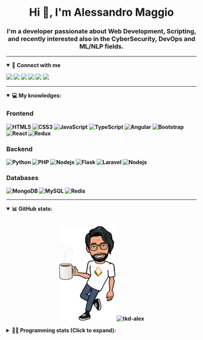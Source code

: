 <h1 align="center">Hi 👋, I'm Alessandro Maggio</h1>
<h3 align="center">I'm a developer passionate about Web Development, Scripting, and recently interested also in the CyberSecurity, DevOps and ML/NLP fields.</h3>

____

<details open>
<summary>🤝 <b>Connect with me<b></summary>

<p align = "center">

[<img src="https://img.shields.io/badge/twitter-1DA1F2.svg?&style=for-the-badge&logo=twitter&logoColor=white" />](https://twitter.com/TkdAxel)
[<img src ="https://img.shields.io/badge/portfolio-web-%23.svg?&style=for-the-badge&logo=&logoColor=white%22">](https://alessandromaggio.it/)
[<img src ="https://img.shields.io/badge/Telegram-1ca0f1.svg?&style=for-the-badge&logo=Telegram&logoColor=white%22&link=https://t.me/TkdAlex">](https://t.me/TkdAlex/)
[<img src="https://img.shields.io/badge/gmail-c14438.svg?&style=for-the-badge&logo=Gmail&logoColor=white&link=mailto:alex.tkd.alex@gmail.com"/>](mailto:alex.tkd.alex@gmail.com)
[<img src="https://img.shields.io/badge/linkedin-0077B5.svg?&style=for-the-badge&logo=linkedin&logoColor=white" />](https://www.linkedin.com/in/aalessandromaggio/)
[<img src = "https://img.shields.io/badge/instagram-E4405F.svg?&style=for-the-badge&logo=instagram&logoColor=white">](https://www.instagram.com/tkd_alex/)
<!--- [![Visits Badge](https://badges.pufler.dev/visits/tkd-alex/tkd-alex?style=for-the-badge&color=blue)](https://github.com/tkd-alex/tkd-alex) -->

</p>

</details>

---

<details open>
<summary>💻 <b>My knowledges</b>: </summary>

### Frontend
![HTML5](https://img.shields.io/badge/-HTML5-E34F26.svg?style=for-the-badge&logo=html5&logoColor=ffffff)
![CSS3](https://img.shields.io/badge/-CSS3-1572B6.svg?style=for-the-badge&logo=css3)
![JavaScript](https://img.shields.io/badge/-JavaScript-282C34?style=for-the-badge&logo=javascript)
![TypeScript](https://img.shields.io/badge/-TypeScript-007ACC?style=for-the-badge&logo=typescript)
![Angular](https://img.shields.io/badge/-Angular-DD0031?style=for-the-badge&logo=angular)
![Bootstrap](https://img.shields.io/badge/-Bootstrap-563D7C.svg?style=for-the-badge&logo=bootstrap)
![React](https://img.shields.io/badge/-React-282C34.svg?style=for-the-badge&logo=react&logoColor=ffffff)
![Redux](https://img.shields.io/badge/-Redux-764ABC.svg?style=for-the-badge&logo=redux)

### Backend
![Python](https://img.shields.io/badge/-Python-3776AB.svg?style=for-the-badge&logo=Python&logoColor=ffffff)
![PHP](https://img.shields.io/badge/-PHP-777BB4.svg?style=for-the-badge&logo=PHP&logoColor=ffffff)
![Nodejs](https://img.shields.io/badge/-Bash-4EAA25.svg?style=for-the-badge&logo=gnu-bash&logoColor=ffffff)
![Flask](https://img.shields.io/badge/-Flask-282C34.svg?style=for-the-badge&logo=flask)
![Laravel](https://img.shields.io/badge/-Laravel-FF2D20.svg?style=for-the-badge&logo=laravel&logoColor=ffffff)
![Nodejs](https://img.shields.io/badge/-Nodejs-339933.svg?style=for-the-badge&logo=Node.js&logoColor=ffffff)

### Databases
![MongoDB](https://img.shields.io/badge/-MongoDB-47A248?style=for-the-badge&logo=mongodb&logoColor=ffffff)
![MySQL](https://img.shields.io/badge/-MySQL-4479A1?style=for-the-badge&logo=mysql&logoColor=ffffff)
![Redis](https://img.shields.io/badge/-Redis-DC382D?style=for-the-badge&logo=Redis&logoColor=ffffff)

</details>

---

<details open>
 <summary>📊 <b>GitHub stats</b>: </summary>

<br>

<p align = "center">
    <img src="https://raw.githubusercontent.com/Tkd-Alex/tkd-alex/master/images/321517cd-ff68-41a7-b0d1-e765680568a7-8b6448d9-c944-4146-b633-adbdd25cb471-v1.png" height="250" />
    <img src="https://github-readme-stats.vercel.app/api?username=tkd-alex&show_icons=true&count_private=true&hide_border=true&line_height=25" alt="tkd-alex">
</p>

</design>

<details>
 <summary>👨‍💻 <b>Programming stats (Click to expand)</b>: </summary>
 
<!--START_SECTION:waka-->
**I'm an Early 🐤** 

```text
🌞 Morning    221 commits    ████░░░░░░░░░░░░░░░░░░░░░   18.71% 
🌆 Daytime    483 commits    ██████████░░░░░░░░░░░░░░░   40.9% 
🌃 Evening    440 commits    █████████░░░░░░░░░░░░░░░░   37.26% 
🌙 Night      37 commits     ░░░░░░░░░░░░░░░░░░░░░░░░░   3.13%

```
📅 **I'm Most Productive on Wednesday** 

```text
Monday       163 commits    ███░░░░░░░░░░░░░░░░░░░░░░   13.8% 
Tuesday      201 commits    ████░░░░░░░░░░░░░░░░░░░░░   17.02% 
Wednesday    237 commits    █████░░░░░░░░░░░░░░░░░░░░   20.07% 
Thursday     181 commits    ███░░░░░░░░░░░░░░░░░░░░░░   15.33% 
Friday       175 commits    ███░░░░░░░░░░░░░░░░░░░░░░   14.82% 
Saturday     108 commits    ██░░░░░░░░░░░░░░░░░░░░░░░   9.14% 
Sunday       116 commits    ██░░░░░░░░░░░░░░░░░░░░░░░   9.82%

```


📊 **This Week I Spent My Time On** 

```text
⌚︎ Time Zone: Europe/Rome

💬 Programming Languages: 
Java                     14 hrs 11 mins      ██████████░░░░░░░░░░░░░░░   41.45% 
Python                   11 hrs 47 mins      ████████░░░░░░░░░░░░░░░░░   34.45% 
Groovy                   2 hrs 16 mins       █░░░░░░░░░░░░░░░░░░░░░░░░   6.64% 
HTML                     1 hr 36 mins        █░░░░░░░░░░░░░░░░░░░░░░░░   4.72% 
Other                    42 mins             ░░░░░░░░░░░░░░░░░░░░░░░░░   2.07%

🔥 Editors: 
Android Studio           17 hrs              ████████████░░░░░░░░░░░░░   49.68% 
VS Code                  14 hrs 35 mins      ██████████░░░░░░░░░░░░░░░   42.65% 
Sublime Text             2 hrs 37 mins       ██░░░░░░░░░░░░░░░░░░░░░░░   7.67%

🐱‍💻 Projects: 
AndroidImageExperiment   14 hrs 56 mins      ███████████░░░░░░░░░░░░░░   43.65% 
COPenaghenAIO            11 hrs 9 mins       ████████░░░░░░░░░░░░░░░░░   32.6% 
Unknown Project          2 hrs 16 mins       █░░░░░░░░░░░░░░░░░░░░░░░░   6.66% 
myStore                  1 hr 35 mins        █░░░░░░░░░░░░░░░░░░░░░░░░   4.64% 
d4j-demo                 1 hr 7 mins         ░░░░░░░░░░░░░░░░░░░░░░░░░   3.31%

💻 Operating System: 
Linux                    34 hrs 13 mins      █████████████████████████   100.0%

```

**I Mostly Code in Python** 

```text
Python                   32 repos            ██████████░░░░░░░░░░░░░░░   42.11% 
JavaScript               12 repos            ████░░░░░░░░░░░░░░░░░░░░░   15.79% 
PHP                      5 repos             █░░░░░░░░░░░░░░░░░░░░░░░░   6.58% 
HTML                     5 repos             █░░░░░░░░░░░░░░░░░░░░░░░░   6.58% 
CSS                      5 repos             █░░░░░░░░░░░░░░░░░░░░░░░░   6.58%

```



 Last Updated on 03/04/2022 06:07:43 UTC
<!--END_SECTION:waka-->

</details>
